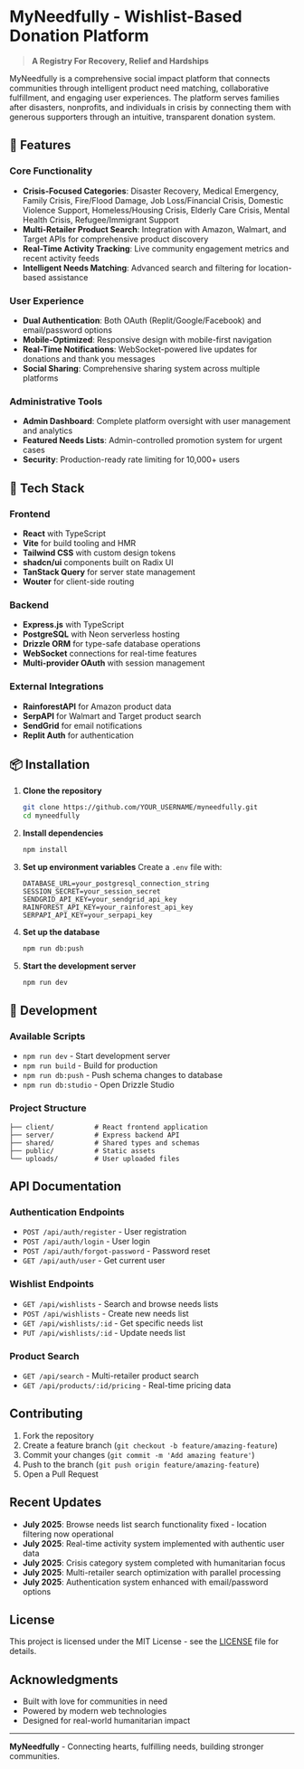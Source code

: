 # MyNeedfully - Wishlist-Based Donation Platform

> **A Registry For Recovery, Relief and Hardships**

MyNeedfully is a comprehensive social impact platform that connects communities through intelligent product need matching, collaborative fulfillment, and engaging user experiences. The platform serves families after disasters, nonprofits, and individuals in crisis by connecting them with generous supporters through an intuitive, transparent donation system.

## 🌟 Features

### Core Functionality
- **Crisis-Focused Categories**: Disaster Recovery, Medical Emergency, Family Crisis, Fire/Flood Damage, Job Loss/Financial Crisis, Domestic Violence Support, Homeless/Housing Crisis, Elderly Care Crisis, Mental Health Crisis, Refugee/Immigrant Support
- **Multi-Retailer Product Search**: Integration with Amazon, Walmart, and Target APIs for comprehensive product discovery
- **Real-Time Activity Tracking**: Live community engagement metrics and recent activity feeds
- **Intelligent Needs Matching**: Advanced search and filtering for location-based assistance

### User Experience
- **Dual Authentication**: Both OAuth (Replit/Google/Facebook) and email/password options
- **Mobile-Optimized**: Responsive design with mobile-first navigation
- **Real-Time Notifications**: WebSocket-powered live updates for donations and thank you messages
- **Social Sharing**: Comprehensive sharing system across multiple platforms

### Administrative Tools
- **Admin Dashboard**: Complete platform oversight with user management and analytics
- **Featured Needs Lists**: Admin-controlled promotion system for urgent cases
- **Security**: Production-ready rate limiting for 10,000+ users

## 🚀 Tech Stack

### Frontend
- **React** with TypeScript
- **Vite** for build tooling and HMR
- **Tailwind CSS** with custom design tokens
- **shadcn/ui** components built on Radix UI
- **TanStack Query** for server state management
- **Wouter** for client-side routing

### Backend
- **Express.js** with TypeScript
- **PostgreSQL** with Neon serverless hosting
- **Drizzle ORM** for type-safe database operations
- **WebSocket** connections for real-time features
- **Multi-provider OAuth** with session management

### External Integrations
- **RainforestAPI** for Amazon product data
- **SerpAPI** for Walmart and Target product search
- **SendGrid** for email notifications
- **Replit Auth** for authentication

## 📦 Installation

1. **Clone the repository**
   ```bash
   git clone https://github.com/YOUR_USERNAME/myneedfully.git
   cd myneedfully
   ```

2. **Install dependencies**
   ```bash
   npm install
   ```

3. **Set up environment variables**
   Create a `.env` file with:
   ```env
   DATABASE_URL=your_postgresql_connection_string
   SESSION_SECRET=your_session_secret
   SENDGRID_API_KEY=your_sendgrid_api_key
   RAINFOREST_API_KEY=your_rainforest_api_key
   SERPAPI_API_KEY=your_serpapi_key
   ```

4. **Set up the database**
   ```bash
   npm run db:push
   ```

5. **Start the development server**
   ```bash
   npm run dev
   ```

## 🔧 Development

### Available Scripts
- `npm run dev` - Start development server
- `npm run build` - Build for production
- `npm run db:push` - Push schema changes to database
- `npm run db:studio` - Open Drizzle Studio

### Project Structure
```
├── client/          # React frontend application
├── server/          # Express backend API
├── shared/          # Shared types and schemas
├── public/          # Static assets
└── uploads/         # User uploaded files
```


## API Documentation

### Authentication Endpoints
- `POST /api/auth/register` - User registration
- `POST /api/auth/login` - User login
- `POST /api/auth/forgot-password` - Password reset
- `GET /api/auth/user` - Get current user

### Wishlist Endpoints
- `GET /api/wishlists` - Search and browse needs lists
- `POST /api/wishlists` - Create new needs list
- `GET /api/wishlists/:id` - Get specific needs list
- `PUT /api/wishlists/:id` - Update needs list

### Product Search
- `GET /api/search` - Multi-retailer product search
- `GET /api/products/:id/pricing` - Real-time pricing data

## Contributing

1. Fork the repository
2. Create a feature branch (`git checkout -b feature/amazing-feature`)
3. Commit your changes (`git commit -m 'Add amazing feature'`)
4. Push to the branch (`git push origin feature/amazing-feature`)
5. Open a Pull Request

##  Recent Updates

- **July 2025**: Browse needs list search functionality fixed - location filtering now operational
- **July 2025**: Real-time activity system implemented with authentic user data
- **July 2025**: Crisis category system completed with humanitarian focus
- **July 2025**: Multi-retailer search optimization with parallel processing
- **July 2025**: Authentication system enhanced with email/password options

##  License

This project is licensed under the MIT License - see the [LICENSE](LICENSE) file for details.

## Acknowledgments

- Built with love for communities in need
- Powered by modern web technologies
- Designed for real-world humanitarian impact

---

**MyNeedfully** - Connecting hearts, fulfilling needs, building stronger communities.
